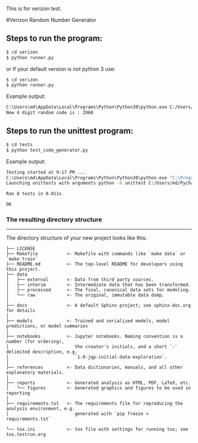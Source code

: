 This is for verizon test.

#Verizon Random Number Generator

## Steps to run the program:

``` bash
$ cd verizon
$ python runner.py
```

or
If your default version is not python 3 use:
``` bash
$ cd verizon
$ python runner.py
```
Example output:
``` bash
C:\Users\md\AppData\Local\Programs\Python\Python38\python.exe C:/Users/md/PycharmProjects/Verizon/verizon/runner.py
New 4 digit random code is : 2868
```
## Steps to run the unittest program:
``` bash
$ cd tests
$ python test_code_generator.py
```

Example output:
``` bash
Testing started at 9:17 PM ...
C:\Users\md\AppData\Local\Programs\Python\Python38\python.exe "C:\Program Files\JetBrains\PyCharm Community Edition 2019.3.1\plugins\python-ce\helpers\pycharm\_jb_unittest_runner.py" --path C:/Users/md/PycharmProjects/Verizon/tests/test_code_generator.py
Launching unittests with arguments python -m unittest C:/Users/md/PycharmProjects/Verizon/tests/test_code_generator.py in C:\Users\md\PycharmProjects\Verizon\tests

Ran 8 tests in 0.011s

OK
```

### The resulting directory structure
------------

The directory structure of your new project looks like this: 

```
├── LICENSE
├── Makefile           <- Makefile with commands like `make data` or `make train`
├── README.md          <- The top-level README for developers using this project.
├── data
│   ├── external       <- Data from third party sources.
│   ├── interim        <- Intermediate data that has been transformed.
│   ├── processed      <- The final, canonical data sets for modeling.
│   └── raw            <- The original, immutable data dump.
│
├── docs               <- A default Sphinx project; see sphinx-doc.org for details
│
├── models             <- Trained and serialized models, model predictions, or model summaries
│
├── notebooks          <- Jupyter notebooks. Naming convention is a number (for ordering),
│                         the creator's initials, and a short `-` delimited description, e.g.
│                         `1.0-jqp-initial-data-exploration`.
│
├── references         <- Data dictionaries, manuals, and all other explanatory materials.
│
├── reports            <- Generated analysis as HTML, PDF, LaTeX, etc.
│   └── figures        <- Generated graphics and figures to be used in reporting
│
├── requirements.txt   <- The requirements file for reproducing the analysis environment, e.g.
│                         generated with `pip freeze > requirements.txt`

└── tox.ini            <- tox file with settings for running tox; see tox.testrun.org
```



